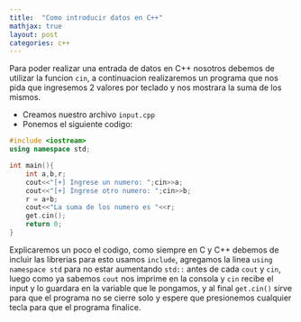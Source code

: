 ```yaml
---
title:  "Como introducir datos en C++"
mathjax: true
layout: post
categories: c++
---
```


Para poder realizar una entrada de datos en C++ nosotros debemos de utilizar la funcion `cin`, a continuacion realizaremos un programa que nos pida 
que ingresemos 2 valores por teclado y nos mostrara la suma de los mismos.

* Creamos nuestro archivo `input.cpp`
* Ponemos el siguiente codigo:

```c++
#include <iostream>
using namespace std;

int main(){
	int a,b,r;
	cout<<"[+] Ingrese un numero: ";cin>>a;
	cout<<"[+] Ingrese otro numero: ";cin>>b;
	r = a+b;
	cout<<"La suma de los numero es "<<r;
	get.cin();
	return 0;
}
```
Explicaremos un poco el codigo, como siempre en C y C++ debemos de incluir las librerias para esto usamos `include`, agregamos la linea `using namespace std` 
para no estar aumentando `std::` antes de cada `cout` y `cin`, luego como ya sabemos `cout` nos imprime en la consola y `cin` recibe el input y lo guardara en la variable que 
le pongamos, y al final `get.cin()` sirve para que el programa no se cierre solo y espere que presionemos cualquier tecla para que el programa finalice.



